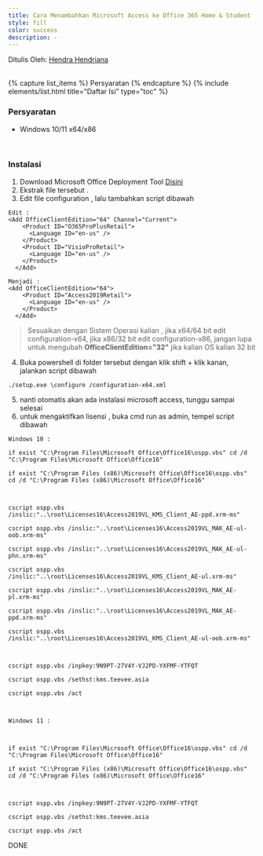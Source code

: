 ```yaml
---
title: Cara Menambahkan Microsoft Access ke Office 365 Home & Student
style: fill
color: success
description: -
---
```


Ditulis Oleh: [Hendra Hendriana](https://hendra-hendriana.github.io/about)

<br>
{% capture list_items %}
Persyaratan
{% endcapture %}
{% include elements/list.html title="Daftar Isi" type="toc" %}

<br>

### Persyaratan
- Windows 10/11 x64/x86

<br>

### Instalasi

1. Download Microsoft Office Deployment Tool [Disini](https://www.microsoft.com/en-us/download/details.aspx?id=49117)
2. Ekstrak file tersebut .
3. Edit file configuration , lalu tambahkan script dibawah

```
Edit :
<Add OfficeClientEdition="64" Channel="Current">
    <Product ID="O365ProPlusRetail">
      <Language ID="en-us" />
    </Product>
    <Product ID="VisioProRetail">
      <Language ID="en-us" />
    </Product>
  </Add>

Menjadi :
<Add OfficeClientEdition="64">
    <Product ID="Access2019Retail">
      <Language ID="en-us" />
    </Product>
  </Add>
```

> Sesuaikan dengan Sistem Operasi kalian , jika x64/64 bit edit configuration-x64, jika x86/32 bit edit configuration-x86, jangan lupa untuk mengubah **OfficeClientEdition="32"** jika kalian OS kalian 32 bit

4. Buka powershell di folder tersebut dengan klik shift + klik kanan, jalankan script dibawah
```
./setup.exe \configure /configuration-x64.xml 
```
5. nanti otomatis akan ada instalasi microsoft access, tunggu sampai selesai
6. untuk mengaktifkan lisensi , buka cmd run as admin, tempel script dibawah
```
Windows 10 :

if exist "C:\Program Files\Microsoft Office\Office16\ospp.vbs" cd /d "C:\Program Files\Microsoft Office\Office16"

if exist "C:\Program Files (x86)\Microsoft Office\Office16\ospp.vbs" cd /d "C:\Program Files (x86)\Microsoft Office\Office16"

 

cscript ospp.vbs /inslic:"..\root\Licenses16\Access2019VL_KMS_Client_AE-ppd.xrm-ms"

cscript ospp.vbs /inslic:"..\root\Licenses16\Access2019VL_MAK_AE-ul-oob.xrm-ms"

cscript ospp.vbs /inslic:"..\root\Licenses16\Access2019VL_MAK_AE-ul-phn.xrm-ms"

cscript ospp.vbs /inslic:"..\root\Licenses16\Access2019VL_KMS_Client_AE-ul.xrm-ms"

cscript ospp.vbs /inslic:"..\root\Licenses16\Access2019VL_MAK_AE-pl.xrm-ms"

cscript ospp.vbs /inslic:"..\root\Licenses16\Access2019VL_MAK_AE-ppd.xrm-ms"

cscript ospp.vbs /inslic:"..\root\Licenses16\Access2019VL_KMS_Client_AE-ul-oob.xrm-ms"

 

cscript ospp.vbs /inpkey:9N9PT-27V4Y-VJ2PD-YXFMF-YTFQT

cscript ospp.vbs /sethst:kms.teevee.asia

cscript ospp.vbs /act

 

Windows 11 :

 

if exist "C:\Program Files\Microsoft Office\Office16\ospp.vbs" cd /d "C:\Program Files\Microsoft Office\Office16"

if exist "C:\Program Files (x86)\Microsoft Office\Office16\ospp.vbs" cd /d "C:\Program Files (x86)\Microsoft Office\Office16"

 

cscript ospp.vbs /inpkey:9N9PT-27V4Y-VJ2PD-YXFMF-YTFQT

cscript ospp.vbs /sethst:kms.teevee.asia

cscript ospp.vbs /act

```

DONE

<br>


